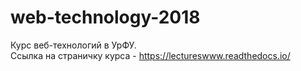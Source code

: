 # web-technology-2018
Курс веб-технологий в УрФУ. <br> Ссылка на страничку курса - https://lectureswww.readthedocs.io/

